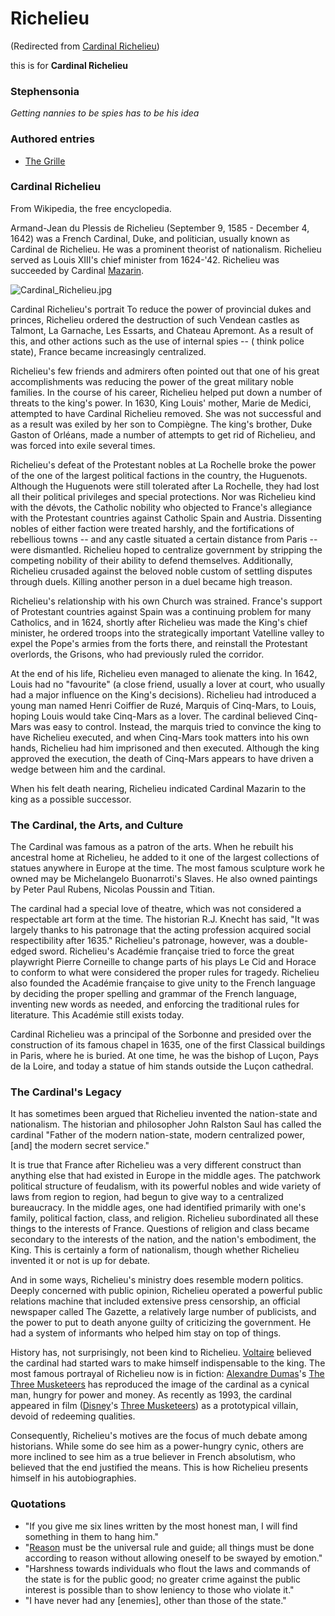 
# Richelieu

(Redirected from [Cardinal Richelieu](/cardinal-richelieu))

this is for **Cardinal Richelieu**
### Stephensonia


*Getting nannies to be spies has to be his idea*

### Authored entries


* [The Grille](/the-grille)


### Cardinal Richelieu


From Wikipedia, the free encyclopedia. 

Armand-Jean du Plessis de Richelieu (September 9, 1585 - December 4, 1642) was a French Cardinal, Duke, and politician, usually known as Cardinal de Richelieu. He was a prominent theorist of nationalism. Richelieu served as Louis XIII's chief minister from 1624-'42. Richelieu was succeeded by Cardinal [Mazarin](/mazarin). 

![Cardinal_Richelieu.jpg](/https://web.archive.org/web/20060725171523im_/http://en.wikipedia.org/upload/d/da/Cardinal_Richelieu.jpg)
  
Cardinal Richelieu's portrait 
To reduce the power of provincial dukes and princes, Richelieu ordered the destruction of such Vendean castles as Talmont, La Garnache, Les Essarts, and Chateau Apremont. As a result of this, and other actions such as the use of internal spies -- ( think police state), France became increasingly centralized.

Richelieu's few friends and admirers often pointed out that one of his great accomplishments was reducing the power of the great military noble families. In the course of his career, Richelieu helped put down a number of threats to the king's power. In 1630, King Louis' mother, Marie de Medici, attempted to have Cardinal Richelieu removed. She was not successful and as a result was exiled by her son to Compiègne. The king's brother, Duke Gaston of Orléans, made a number of attempts to get rid of Richelieu, and was forced into exile several times. 

Richelieu's defeat of the Protestant nobles at La Rochelle broke the power of the one of the largest political factions in the country, the Huguenots. Although the Huguenots were still tolerated after La Rochelle, they had lost all their political privileges and special protections. Nor was Richelieu kind with the dévots, the Catholic nobility who objected to France's allegiance with the Protestant countries against Catholic Spain and Austria. Dissenting nobles of either faction were treated harshly, and the fortifications of rebellious towns -- and any castle situated a certain distance from Paris -- were dismantled. Richelieu hoped to centralize government by stripping the competing nobility of their ability to defend themselves. Additionally, Richelieu crusaded against the beloved noble custom of settling disputes through duels. Killing another person in a duel became high treason. 

Richelieu's relationship with his own Church was strained. France's support of Protestant countries against Spain was a continuing problem for many Catholics, and in 1624, shortly after Richelieu was made the King's chief minister, he ordered troops into the strategically important Vatelline valley to expel the Pope's armies from the forts there, and reinstall the Protestant overlords, the Grisons, who had previously ruled the corridor. 

At the end of his life, Richelieu even managed to alienate the king. In 1642, Louis had no "favourite" (a close friend, usually a lover at court, who usually had a major influence on the King's decisions). Richelieu had introduced a young man named Henri Coiffier de Ruzé, Marquis of Cinq-Mars, to Louis, hoping Louis would take Cinq-Mars as a lover. The cardinal believed Cinq-Mars was easy to control. Instead, the marquis tried to convince the king to have Richelieu executed, and when Cinq-Mars took matters into his own hands, Richelieu had him imprisoned and then executed. Although the king approved the execution, the death of Cinq-Mars appears to have driven a wedge between him and the cardinal. 

When his felt death nearing, Richelieu indicated Cardinal Mazarin to the king as a possible successor.

### The Cardinal, the Arts, and Culture


The Cardinal was famous as a patron of the arts. When he rebuilt his ancestral home at Richelieu, he added to it one of the largest collections of statues anywhere in Europe at the time. The most famous sculpture work he owned may be Michelangelo Buonarroti's Slaves. He also owned paintings by Peter Paul Rubens, Nicolas Poussin and Titian. 

The cardinal had a special love of theatre, which was not considered a respectable art form at the time. The historian R.J. Knecht has said, "It was largely thanks to his patronage that the acting profession acquired social respectibility after 1635." Richelieu's patronage, however, was a double-edged sword. Richelieu's Académie française tried to force the great playwright Pierre Corneille to change parts of his plays Le Cid and Horace to conform to what were considered the proper rules for tragedy. Richelieu also founded the Académie française to give unity to the French language by deciding the proper spelling and grammar of the French language, inventing new words as needed, and enforcing the traditional rules for literature. This Académie still exists today. 

Cardinal Richelieu was a principal of the Sorbonne and presided over the construction of its famous chapel in 1635, one of the first Classical buildings in Paris, where he is buried. At one time, he was the bishop of Luçon, Pays de la Loire, and today a statue of him stands outside the Luçon cathedral.

### The Cardinal's Legacy


It has sometimes been argued that Richelieu invented the nation-state and nationalism. The historian and philosopher John Ralston Saul has called the cardinal "Father of the modern nation-state, modern centralized power, [and] the modern secret service." 

It is true that France after Richelieu was a very different construct than anything else that had existed in Europe in the middle ages. The patchwork political structure of feudalism, with its powerful nobles and wide variety of laws from region to region, had begun to give way to a centralized bureaucracy. In the middle ages, one had identified primarily with one's family, political faction, class, and religion. Richelieu subordinated all these things to the interests of France. Questions of religion and class became secondary to the interests of the nation, and the nation's embodiment, the King. This is certainly a form of nationalism, though whether Richelieu invented it or not is up for debate. 

And in some ways, Richelieu's ministry does resemble modern politics. Deeply concerned with public opinion, Richelieu operated a powerful public relations machine that included extensive press censorship, an official newspaper called The Gazette, a relatively large number of publicists, and the power to put to death anyone guilty of criticizing the government. He had a system of informants who helped him stay on top of things. 

History has, not surprisingly, not been kind to Richelieu. [Voltaire](/voltaire) believed the cardinal had started wars to make himself indispensable to the king. The most famous portrayal of Richelieu now is in fiction: [Alexandre Dumas](/http-en2-wikipedia-org-wiki-alexandre-dumas)'s [The Three Musketeers](/http-en2-wikipedia-org-wiki-the-three-musketeers) has reproduced the image of the cardinal as a cynical man, hungry for power and money. As recently as 1993, the cardinal appeared in film ([Disney](/http-en-wikipedia-org-wiki-walt-disney-pictures)'s [Three Musketeers](/http-us-imdb-com-title-tt0108333)) as a prototypical villain, devoid of redeeming qualities. 

Consequently, Richelieu's motives are the focus of much debate among historians. While some do see him as a power-hungry cynic, others are more inclined to see him as a true believer in French absolutism, who believed that the end justified the means. This is how Richelieu presents himself in his autobiographies.

### Quotations


* "If you give me six lines written by the most honest man, I will find something in them to hang him."
* "[Reason](/http-en2-wikipedia-org-wiki-reason) must be the universal rule and guide; all things must be done according to reason without allowing oneself to be swayed by emotion."
* "Harshness towards individuals who flout the laws and commands of the state is for the public good; no greater crime against the public interest is possible than to show leniency to those who violate it."
* "I have never had any [enemies], other than those of the state."
